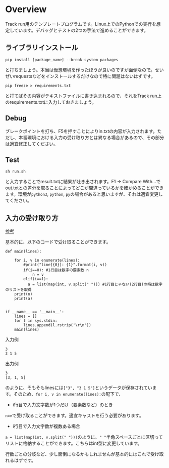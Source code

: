 # Overview

Track run用のテンプレートプログラムです。Linux上でのPythonでの実行を想定しています。デバッグとテストの2つの手法で進めることができます。

## ライブラリインストール

```
pip install [package_name] --break-system-packages
```

と打ちましょう。本当は仮想環境を作ったほうが良いのですが面倒なので。せいぜいrequestsなどをインストールするだけなので特に問題はないはずです。

```
pip freeze > requirements.txt
```

と打てばその内容がテキストファイルに書き込まれるので、それをTrack run上のrequirements.txtに入力しておきましょう。

## Debug

ブレークポイントを打ち、F5を押すことによりin.txtの内容が入力されます。ただし、本番環境における入力の受け取り方とは異なる場合があるので、その部分は適宜修正してください。

## Test

```:bash
sh run.sh
```

と入力することでresult.txtに結果が吐き出されます。F1 -> Compare With...でout.txtとの差分を取ることによってどこが間違っているかを確かめることができます。環境が```python3```, ```python```, ```py```の場合があると思いますが、それは適宜変更してください。

## 入力の受け取り方

[参考](https://qiita.com/S-R-Programming/items/421322aaf1af3de4c51a)

基本的に、以下のコードで受け取ることができます。

```:python
def main(lines):

    for i, v in enumerate(lines):
        #print("line[{0}]: {1}".format(i, v))
        if(i==0): #1行目は数字の要素数 n
            n = v
        elif(i==1):
          a = list(map(int, v.split(" "))) #1行目じゃない(2行目)の時は数字のリストを取得
    print(n)
    print(a)


if __name__ == '__main__':
    lines = []
    for l in sys.stdin:
        lines.append(l.rstrip('\r\n'))
    main(lines)
```

入力例
```
3
3 1 5
```

出力例
```
3
[3, 1, 5]
```

のように、そもそもlinesには`["3", "3 1 5"]`というデータが保存されています。そのため、```for i, v in enumerate(lines):```の配下で、

- i行目で入力文字数が1つだけ（要素数など）のとき

```n=v```で受け取ることができます。適宜キャストを行う必要があります。

- i行目で入力文字数が複数ある場合

```a = list(map(int, v.split(" ")))```のように、`" "`半角スペースごとに区切ってリストに格納することができます。こちらはint型に変更しています。

行数ごとの分岐など、少し面倒になるかもしれませんが基本的にはこれで受け取れるはずです。